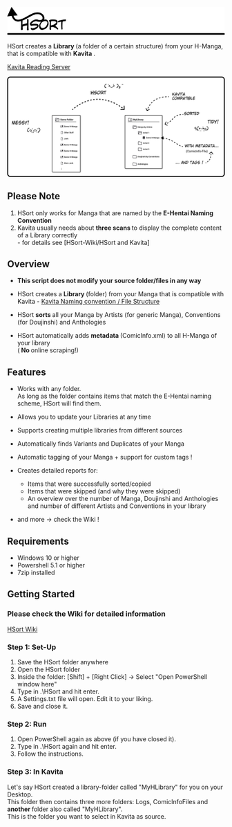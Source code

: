 


![alt text](https://github.com/marsanthe/HSort/blob/main/Images/LogoUnderlined.jpg)

<p>

HSort creates a <strong> Library </strong> (a folder of a certain structure) from your H-Manga, that is compatible with <strong> Kavita </strong>.

[Kavita Reading Server](https://github.com/Kareadita/Kavita)

</p>

<p> 

![alt text](https://github.com/marsanthe/HSort/blob/main/Images/HSortImage2.jpg)

</p>

## Please Note

1. HSort only works for Manga that are named by the <strong>E-Hentai Naming Convention</strong><br>
2. Kavita usually needs about <strong> three scans </strong>to display the complete content of a Library correctly<br> - for details see [HSort-Wiki/HSort and Kavita]

## Overview

- <strong>This script does not modify your source folder/files in any way</strong>

- HSort creates a <strong> Library </strong> (folder) from your Manga that is compatible with Kavita - [Kavita Naming convention / File Structure](https://wiki.kavitareader.com/guides/scanner) <br>

- HSort <strong> sorts </strong> all your Manga by Artists (for generic Manga), Conventions (for Doujinshi) and Anthologies<br>

- HSort automatically adds <strong> metadata </strong> (ComicInfo.xml) to all H-Manga of your library<br>
(<strong> No </strong> online scraping!)


## Features

<p>

- Works with any folder.<br>
As long as the folder contains items that match the E-Hentai naming scheme,
HSort will find them.

- Allows you to update your Libraries at any time
- Supports creating multiple libraries from different sources
- Automatically finds Variants and Duplicates of your Manga
- Automatic tagging of your Manga + support for custom tags !
- Creates detailed reports for:
    - Items that were successfully sorted/copied 
    - Items that were skipped (and why they were skipped)
    - An overview over the number of Manga, Doujinshi and Anthologies<br> 
    and number of different Artists and Conventions in your library
- and more -> check the Wiki !

</p>

## Requirements
- Windows 10 or higher 
- Powershell 5.1 or higher
- 7zip installed

## Getting Started

### Please check the Wiki for detailed information

<p>

[HSort Wiki](https://github.com/marsanthe/HSort/wiki)
</p>

### Step 1: Set-Up
<p>

1. Save the HSort folder anywhere
2. Open the HSort folder
3. Inside the folder: [Shift] + [Right Click] -> Select "Open PowerShell window here"
4. Type in .\HSort and hit enter.
5. A Settings.txt file will open. Edit it to your liking.
6. Save and close it.

</p>

### Step 2: Run
<p>

1. Open PowerShell again as above (if you have closed it).
2. Type in .\HSort again and hit enter.
3. Follow the instructions.

</p>

### Step 3: In Kavita

<p> 
Let's say HSort created a library-folder called "MyHLibrary" for you on your Desktop.<br>
This folder then contains three more folders: Logs, ComicInfoFiles and <strong> another </strong> folder also called "MyHLibrary".<br>
This is the folder you want to select in Kavita as source. 
</p>
